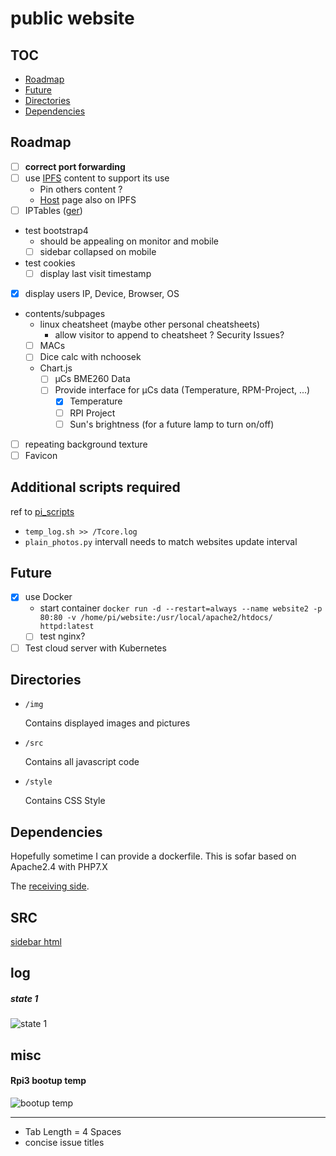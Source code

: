 # public website

## TOC
- [Roadmap](#Roadmap)
- [Future](#Future)
- [Directories](#Directories)
- [Dependencies](#Dependencies)

## Roadmap
- [ ] __correct port forwarding__
- [ ] use [IPFS](https://ipfs.io/) content to support its use
    - Pin others content ?
    - [Host](https://medium.com/coinmonks/how-i-hosted-my-website-on-ipfs-431919d7440a) page also on IPFS
- [ ] IPTables ([ger](https://de.wikibooks.org/wiki/Linux-Praxisbuch/_Linux-Firewall_mit_IP-Tables))
- test bootstrap4
    - should be appealing on monitor and mobile
    - [ ] sidebar collapsed on mobile
- test cookies
    - [ ] display last visit timestamp
- [x] display users IP, Device, Browser, OS
- contents/subpages
    - linux cheatsheet (maybe other personal cheatsheets)
        - allow visitor to append to cheatsheet ? Security Issues?
    - [ ] MACs
    - [ ] Dice calc with nchoosek
    - Chart.js
        - [ ] µCs BME260 Data
        - [ ] Provide interface for µCs data (Temperature, RPM-Project, ...)
            - [x] Temperature
            - [ ] RPI Project
            - [ ] Sun's brightness (for a future lamp to turn on/off)
- [ ] repeating background texture
- [ ] Favicon

## Additional scripts required
 ref to [pi_scripts](#empty)
- `temp_log.sh >> /Tcore.log`
- `plain_photos.py` intervall needs to match websites update interval

## Future
- [x] use Docker
    - start container `docker run -d --restart=always --name website2 -p 80:80 -v /home/pi/website:/usr/local/apache2/htdocs/ httpd:latest`
    - [ ] test nginx?
- [ ] Test cloud server with Kubernetes

## Directories
- `/img`

    Contains displayed images and pictures

- `/src`

    Contains all javascript code

- `/style`

    Contains CSS Style

## Dependencies
Hopefully sometime I can provide a dockerfile. This is sofar based on Apache2.4 with PHP7.X

The [receiving side](https://github.com/jarvis-owl/node_post).

## SRC
[sidebar html](https://bootstrapious.com/p/bootstrap-sidebar)


## log

##### state 1
![state 1](misc/state_2020-05-10-173752.png)

## misc

#### Rpi3 bootup temp
![bootup temp](misc/pi_boottemp.png)



---

- Tab Length = 4 Spaces
- concise issue titles
